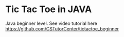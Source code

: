 # Tic Tac Toe in JAVA

Java beginner level. See video tutorial here https://github.com/CSTutorCenter/tictactoe_beginner
